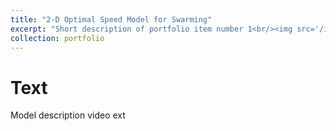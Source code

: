 ```yaml
---
title: "2-D Optimal Speed Model for Swarming"
excerpt: "Short description of portfolio item number 1<br/><img src='/images/500x300.png'>"
collection: portfolio
---
```


Text
=======
Model description video ext

